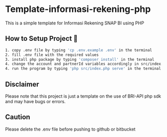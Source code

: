 # Template-informasi-rekening-php
This is a simple template for Informasi Rekening SNAP BI using PHP 

## How to Setup Project 🚀
```bash
1. copy .env file by typing 'cp .env.example .env' in the terminal
2. fill .env file with the required values
3. install php package by typing 'composer install' in the terminal
4. change the account and partnerId variables accordingly in src/index.php
4. run the program by typing 'php src/index.php serve' in the terminal 
```

## Disclaimer
Please note that this project is just a template on the use of BRI-API php sdk and may have bugs or errors. 

## Caution
Please delete the .env file before pushing to github or bitbucket
